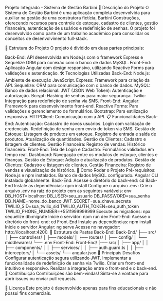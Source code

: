 Projeto Integrado - Sistema de Gestão Barbini
📜 Descrição do Projeto
O Sistema de Gestão Barbini é uma aplicação completa desenvolvida para auxiliar na gestão de uma construtora fictícia, Barbini Construções, oferecendo recursos para controle de estoque, cadastro de clientes, gestão financeira, autenticação de usuários e redefinição de senhas. O projeto foi desenvolvido como parte de um trabalho acadêmico para consolidar os conceitos de desenvolvimento full-stack.

📂 Estrutura do Projeto
O projeto é dividido em duas partes principais:

Back-End: API desenvolvida em Node.js com o framework Express e Sequelize ORM para conexão com o banco de dados MySQL.
Front-End: Aplicação Angular com design responsivo, utilizando Reactive Forms para validações e autenticação.
🛠️ Tecnologias Utilizadas
Back-End:
Node.js: Ambiente de execução JavaScript.
Express: Framework para criação da API.
Sequelize: ORM para comunicação com o banco de dados.
MySQL: Banco de dados relacional.
JWT (JSON Web Token): Autenticação e autorização.
Bcrypt: Hashing de senhas para maior segurança.
Twilio: Integração para redefinição de senha via SMS.
Front-End:
Angular: Framework para desenvolvimento front-end.
Reactive Forms: Para validações e gerenciamento de formulários.
Bootstrap: Para estilização responsiva.
HTTPClient: Comunicação com a API.
📋 Funcionalidades
Back-End:
Autenticação:
Cadastro de novos usuários.
Login com validação de credenciais.
Redefinição de senha com envio de token via SMS.
Gestão de Estoque:
Listagem de produtos em estoque.
Registro de entrada e saída de produtos.
Atualização de quantidades.
Gestão de Clientes:
Cadastro e listagem de clientes.
Gestão Financeira:
Registro de vendas.
Histórico financeiro.
Front-End:
Tela de Login e Cadastro:
Formulários validados em tempo real.
Dashboard:
Navegação entre os módulos de estoque, clientes e finanças.
Gestão de Estoque:
Adição e atualização de produtos.
Gestão de Clientes:
Cadastro e listagem de clientes.
Gestão Financeira:
Registro de vendas e visualização de histórico.
🚀 Como Rodar o Projeto
Pré-requisitos:
Node.js e npm instalados.
Banco de dados MySQL configurado.
Angular CLI instalado globalmente.
Back-End:
Acesse o diretório do back-end:
cd Back-End
Instale as dependências:
npm install
Configure o arquivo .env:
Crie o arquivo .env na raiz do projeto com as seguintes variáveis:
env
DB_HOST=localhost
DB_USER=seu_usuario
DB_PASSWORD=sua_senha
DB_NAME=nome_do_banco
JWT_SECRET=sua_chave_secreta
TWILIO_SID=sua_twilio_sid
TWILIO_AUTH_TOKEN=seu_auth_token
TWILIO_PHONE_NUMBER=+5511999999999
Execute as migrations:
npx sequelize db:migrate
Inicie o servidor:
npm run dev
Front-End:
Acesse o diretório do front-end:
cd Front-End
Instale as dependências:
npm install
Inicie o servidor Angular:
ng serve
Acesse no navegador: http://localhost:4200.
📂 Estrutura de Pastas
Back-End:
Back-End/
├── src/
│   ├── controllers/
│   ├── models/
│   ├── routes/
│   ├── config/
│   └── middlewares/
└── .env
Front-End:
Front-End/
├── src/
│   ├── app/
│   │   ├── components/
│   │   ├── services/
│   │   ├── auth.guard.ts
│   │   ├── interceptors/
│   └── assets/
└── angular.json
🌟 Principais Desafios
Configurar autenticação segura utilizando JWT.
Implementar a funcionalidade de redefinição de senha via Twilio.
Criar um front-end intuitivo e responsivo.
Realizar a integração entre o front-end e o back-end.
🤝 Contribuição
Contribuições são bem-vindas! Sinta-se à vontade para abrir issues ou enviar pull requests.

📝 Licença
Este projeto é desenvolvido apenas para fins educacionais e não possui fins comerciais.
